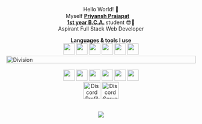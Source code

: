 <p align="center"> Hello World! 👋 <br> Myself <strong> <ins>Priyansh Prajapat</ins> </strong> <a href="https://readme.priyansh.xyz"> <img src="https://priyansh.vercel.app/emojis/verified.png" width="15" height="15"> </a> <br>  <strong> <ins>1st year B.C.A.</ins> </strong> student 😎🤏 <br> Aspirant Full Stack Web Developer</p>

<div align="center"> <b>Languages & tools I use</b> <br> <a href="https://web.dev/learn/html/"><img src="https://priyansh.vercel.app/emojis/html.png" width="30" height="30"></a> <a href="https://web.dev/learn/css/"><img src="https://priyansh.vercel.app/emojis/css.png" width="30" height="30"></a> <a href="https://developer.mozilla.org/en-US/docs/Web/JavaScript/"><img src="https://priyansh.vercel.app/emojis/js.png" width="30" height="30"></a> <a href="https://www.python.org/"><img src="https://priyansh.vercel.app/emojis/py.png" width="30" height="30"></a> <a href="https://www.mongodb.com/"><img src="https://priyansh.vercel.app/emojis/mongodb.png" width="30" height="30"></a> <a href="https://getbootstrap.com/"><img src="https://priyansh.vercel.app/emojis/bootstrap.png" width="30" height="30"></a> </div> 

<div><img src="https://priyansh.vercel.app/src/div-line.gif" alt="Division" height="20px" width="100%"> </div>

<div align="center"> <br> <a href="https://priyansh.is-a.dev/"><img src="https://priyansh.vercel.app/emojis/web.gif" width="30" height="30"></a> <a href="https://instagram.com/thepriyanshprajapat"><img src="https://priyansh.vercel.app/emojis/instagram.png" width="30" height="30"></a> <a href="https://twitter.com/priiiyansh"><img src="https://priyansh.vercel.app/emojis/twitter.png" width="30" height="30"></a> <a href="https://buymeacoffee.com/priyanshisadev/"><img src="https://priyansh.vercel.app/emojis/buymeacoffee.png" width="30" height="30"></a> <a href="https://youtube.com/@priyanshisadev"><img src="https://priyansh.vercel.app/emojis/youtube.png" width="30" height="30"></a> <a href="mailto:priy@nsh.is-a.dev"><img src="https://priyansh.vercel.app/emojis/mail.png" width="30" height="30"></a> </div> 


<div align="center"> <a href="https://discord.com/users/838764339942785051"><img src="https://discord.c99.nl/widget/theme-3/838764339942785051.png" alt="Discord Profile" height="45"></a>  <a href="https://discord.com/invite/VWUh7KuCwy"><img src="https://discord.com/api/guilds/1013114166963339434/widget.png?style=banner2" alt="Discord Server" height="45"></a> </div> <br>
<p align="center"><a href="https://github.com/priyanshisadev"><img src="https://gpvc.arturio.dev/priyanshisadev"></a> </p>
